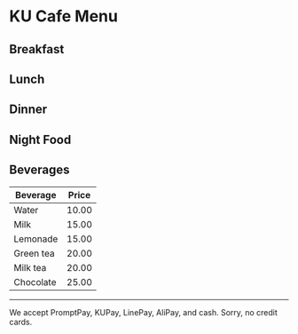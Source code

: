# KU Cafe Menu


## Breakfast




## Lunch 
    

## Dinner


## Night Food


## Beverages
| Beverage | Price | 
| --- | --- |
| Water | 10.00 |
| Milk | 15.00 |
| Lemonade | 15.00 |
| Green tea | 20.00 |
| Milk tea | 20.00 |
| Chocolate | 25.00 |



---

We accept PromptPay, KUPay, LinePay, AliPay, and cash. Sorry, no credit cards.
